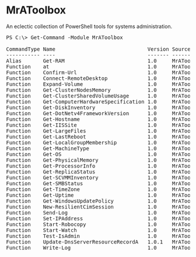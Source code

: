 # MrAToolbox
An eclectic collection of PowerShell tools for systems administration.

<pre>
PS C:\> Get-Command -Module MrAToolbox

CommandType Name                              Version Source
----------- ----                              ------- ------
Alias       Get-RAM                           1.0     MrAToolbox
Function    at                                1.0     MrAToolbox
Function    Confirm-Url                       1.0     MrAToolbox
Function    Connect-RemoteDesktop             1.0     MrAToolbox
Function    Expand-Volume                     1.0     MrAToolbox
Function    Get-ClusterNodesMemory            1.0     MrAToolbox
Function    Get-ClusterSharedVolumeUsage      1.0     MrAToolbox
Function    Get-ComputerHardwareSpecification 1.0     MrAToolbox
Function    Get-DiskInventory                 1.0     MrAToolbox
Function    Get-DotNetv4FrameworkVersion      1.0     MrAToolbox
Function    Get-Hostname                      1.0     MrAToolbox
Function    Get-IISSite                       1.0     MrAToolbox
Function    Get-LargeFiles                    1.0     MrAToolbox
Function    Get-LastReboot                    1.0     MrAToolbox
Function    Get-LocalGroupMembership          1.0     MrAToolbox
Function    Get-MachineType                   1.0     MrAToolbox
Function    Get-OS                            1.0     MrAToolbox
Function    Get-PhysicalMemory                1.0     MrAToolbox
Function    Get-ProcessorInfo                 1.0     MrAToolbox
Function    Get-ReplicaStatus                 1.0     MrAToolbox
Function    Get-SCVMMInventory                1.0     MrAToolbox
Function    Get-SMBStatus                     1.0     MrAToolbox
Function    Get-TimeZone                      1.0     MrAToolbox
Function    Get-Uptime                        1.0     MrAToolbox
Function    Get-WindowsUpdatePolicy           1.0     MrAToolbox
Function    New-ResilientCimSession           1.0     MrAToolbox
Function    Send-Log                          1.0     MrAToolbox
Function    Set-IPAddress                     1.0     MrAToolbox
Function    Start-Robocopy                    1.0     MrAToolbox
Function    Start-Watch                       1.0     MrAToolbox
Function    Test-IsAdmin                      1.0     MrAToolbox
Function    Update-DnsServerResourceRecordA   1.0.1   MrAToolbox
Function    Write-Log                         1.0     MrAToolbox
</pre>